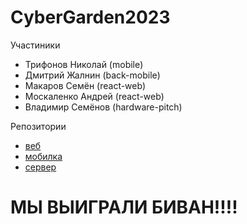 # CyberGarden2023

Участиники 
- Трифонов Николай (mobile)
- Дмитрий Жалнин (back-mobile)
- Макаров Семён (react-web)
- Москаленко Андрей (react-web)
- Владимир Семёнов (hardware-pitch)

Репозитории
- [веб](https://github.com/nice-nickname/CyberGarden2023)
- [мобилка](https://github.com/Electr1k/hackathon2023)
- [сервер](https://github.com/drelagreen/cyb17_server/)

# МЫ ВЫИГРАЛИ БИВАН!!!!